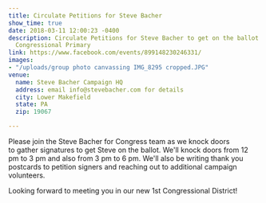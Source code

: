 ```yaml
---
title: Circulate Petitions for Steve Bacher
show_time: true
date: 2018-03-11 12:00:23 -0400
description: Circulate Petitions for Steve Bacher to get on the ballot for the PA
  Congressional Primary
link: https://www.facebook.com/events/899148230246331/
images:
- "/uploads/group photo canvassing IMG_8295 cropped.JPG"
venue:
  name: Steve Bacher Campaign HQ
  address: email info@stevebacher.com for details
  city: Lower Makefield
  state: PA
  zip: 19067

---
```

Please join the Steve Bacher for Congress team as we knock doors to gather signatures to get Steve on the ballot. We'll knock doors from 12 pm to 3 pm and also from 3 pm to 6 pm. We'll also be writing thank you postcards to petition signers and reaching out to additional campaign volunteers.  

Looking forward to meeting you in our new 1st Congressional District!